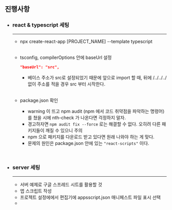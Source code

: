 ## 진행사항

- ### react & typescript 세팅

  <hr />

  - npx create-react-app [PROJECT_NAME] --template typescript

  <br />

  - tsconfig, compilerOptions 안에 baseUrl 설정

    ```json
    "baseUrl": "src",
    ```

    - 베이스 주소가 src로 설정되었기 때문에 앞으로 import 할 때, 뒤에 /../../../ 없이 주소를 적을 경우 src 부터 시작한다.

  <br/>

  - package.json 확인

    - warning 이 뜨고 npm audit (npm 에서 코드 취약점을 파악하는 명령어) 를 쳤을 시에 nth-check 가 나온다면 걱정하지 말자.
    - 경고하자면 `npm audit fix --force` 로는 해결할 수 없다. 오히려 다른 패키지들이 깨질 수 있으니 주의
    - npm 으로 패키지를 다운로드 받고 있다면 원래 나와야 하는 게 맞다.
    - 문제의 원인은 package.json 안에 있는 `"react-scripts"` 이다.

<br/>

- ### server 세팅

  <hr />

  - 서버 예제로 구글 스프레드 시트를 활용할 것
  - 앱 스크립트 작성
  - 프로젝트 설정에에서 편집기에 appsscript.json 매니페스트 파일 표시 선택
  - 